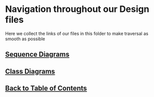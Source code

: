 # Navigation throughout our Design files

Here we collect the links of our files in this folder to make traversal as smooth as possible

## [Sequence Diagrams](ClassDiagrams.md)

## [Class Diagrams](UseCasesSequenceDiagrams.md)

## [Back to Table of Contents](../TableOfContents.md)